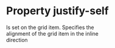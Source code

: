# Property justify-self

Is set on the grid item. Specifies the  
alignment of the grid item in the inline  
direction  
